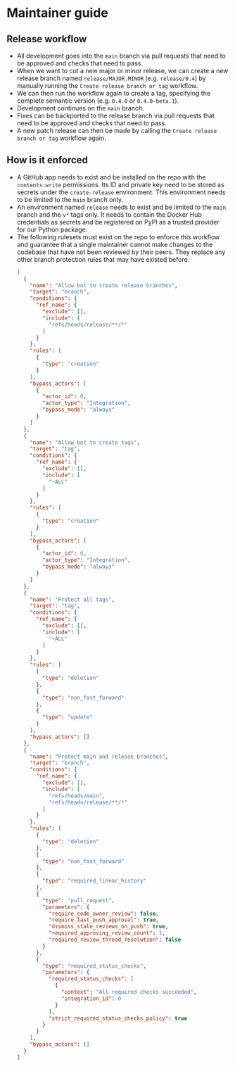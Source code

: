 # Maintainer guide

## Release workflow

* All development goes into the `main` branch via pull requests that need to be
  approved and checks that need to pass.
* When we want to cut a new major or minor release, we can create a new release
  branch named `release/MAJOR.MINOR` (e.g. `release/0.4`) by manually running
  the `Create release branch or tag` workflow.
* We can then run the workflow again to create a tag, specifying the complete
  semantic version (e.g. `0.4.0` or `0.4.0-beta.1`).
* Development continues on the `main` branch.
* Fixes can be backported to the release branch via pull requests that need to
  be approved and checks that need to pass.
* A new patch release can then be made by calling the
  `Create release branch or tag` workflow again.

## How is it enforced

* A GitHub app needs to exist and be installed on the repo with the
  `contents:write` permissions. Its ID and private key need to be stored as
  secrets under the `create-release` environment. This environment needs to be
  limited to the `main` branch only.
* An environment named `release` needs to exist and be limited to the `main`
  branch and the `v*` tags only. It needs to contain the Docker Hub credentials
  as secrets and be registered on PyPI as a trusted provider for our Python
  package.
* The following rulesets must exist on the repo to enforce this workflow and
  guarantee that a single maintainer cannot make changes to the codebase that
  have not been reviewed by their peers. They replace any other branch
  protection rules that may have existed before.
  ```json
  [
    {
      "name": "Allow bot to create release branches",
      "target": "branch",
      "conditions": {
        "ref_name": {
          "exclude": [],
          "include": [
            "refs/heads/release/**/*"
          ]
        }
      },
      "rules": [
        {
          "type": "creation"
        }
      ],
      "bypass_actors": [
        {
          "actor_id": 0,
          "actor_type": "Integration",
          "bypass_mode": "always"
        }
      ]
    },
    {
      "name": "Allow bot to create tags",
      "target": "tag",
      "conditions": {
        "ref_name": {
          "exclude": [],
          "include": [
            "~ALL"
          ]
        }
      },
      "rules": [
        {
          "type": "creation"
        }
      ],
      "bypass_actors": [
        {
          "actor_id": 0,
          "actor_type": "Integration",
          "bypass_mode": "always"
        }
      ]
    },
    {
      "name": "Protect all tags",
      "target": "tag",
      "conditions": {
        "ref_name": {
          "exclude": [],
          "include": [
            "~ALL"
          ]
        }
      },
      "rules": [
        {
          "type": "deletion"
        },
        {
          "type": "non_fast_forward"
        },
        {
          "type": "update"
        }
      ],
      "bypass_actors": []
    },
    {
      "name": "Protect main and release branches",
      "target": "branch",
      "conditions": {
        "ref_name": {
          "exclude": [],
          "include": [
            "refs/heads/main",
            "refs/heads/release/**/*"
          ]
        }
      },
      "rules": [
        {
          "type": "deletion"
        },
        {
          "type": "non_fast_forward"
        },
        {
          "type": "required_linear_history"
        },
        {
          "type": "pull_request",
          "parameters": {
            "require_code_owner_review": false,
            "require_last_push_approval": true,
            "dismiss_stale_reviews_on_push": true,
            "required_approving_review_count": 1,
            "required_review_thread_resolution": false
          }
        },
        {
          "type": "required_status_checks",
          "parameters": {
            "required_status_checks": [
              {
                "context": "All required checks succeeded",
                "integration_id": 0
              }
            ],
            "strict_required_status_checks_policy": true
          }
        }
      ],
      "bypass_actors": []
    }
  ]
  ```